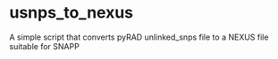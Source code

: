 # usnps_to_nexus
A simple script that converts pyRAD unlinked_snps file to a NEXUS file suitable for SNAPP

